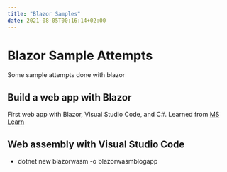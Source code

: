 ```yaml
---
title: "Blazor Samples"
date: 2021-08-05T00:16:14+02:00
---
```

# Blazor Sample Attempts
Some sample attempts done with blazor
## Build a web app with Blazor
First web app with Blazor, Visual Studio Code, and C#.
Learned from [MS Learn](https://docs.microsoft.com/en-us/learn/modules/build-blazor-webassembly-visual-studio-code/)

## Web assembly with Visual Studio Code
- dotnet new blazorwasm -o blazorwasmblogapp
